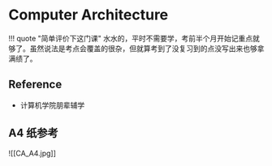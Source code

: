 
# Computer Architecture

!!! quote "简单评价下这门课"
	水水的，平时不需要学，考前半个月开始记重点就够了。虽然说法是考点会覆盖的很杂，但就算考到了没复习到的点没写出来也够拿满绩了。

## Reference

- 计算机学院朋辈辅学

## A4 纸参考

![[CA_A4.jpg]]